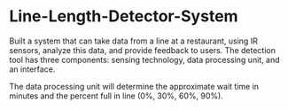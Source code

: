 # Line-Length-Detector-System

Built a system that can take data from a line at a restaurant, using IR sensors, analyze this data, 
and provide feedback to users. The detection tool has three components: sensing technology, data processing unit, and an 
interface.

The data processing unit will determine the approximate wait time in minutes and the percent full in line (0%, 30%, 60%, 90%). 
